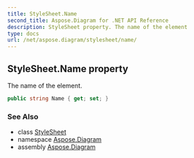 ```yaml
---
title: StyleSheet.Name
second_title: Aspose.Diagram for .NET API Reference
description: StyleSheet property. The name of the element
type: docs
url: /net/aspose.diagram/stylesheet/name/
---
```

## StyleSheet.Name property

The name of the element.

```csharp
public string Name { get; set; }
```

### See Also

* class [StyleSheet](../)
* namespace [Aspose.Diagram](../../stylesheet/)
* assembly [Aspose.Diagram](../../../)



